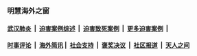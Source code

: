 
### 明慧海外之窗

####  [武汉肺炎](indexes/365.md?t=06051201) &nbsp;|&nbsp;  [迫害案例综述](indexes/328.md?t=06051201) &nbsp;|&nbsp; [迫害致死案例](indexes/277.md?t=06051201)  &nbsp;|&nbsp; [更多迫害案例](indexes/81.md?t=06051201)  &nbsp;|&nbsp; 
####  [时事评论](indexes/19.md?t=06051201) &nbsp;|&nbsp; [海外简讯](indexes/245.md?t=06051201)&nbsp;|&nbsp;  [社会支持](indexes/140.md?t=06051201) &nbsp;|&nbsp; [褒奖决议](indexes/282.md?t=06051201) &nbsp;|&nbsp; [社区报道](indexes/91.md?t=06051201)  &nbsp;|&nbsp; [天人之间](indexes/78.md?t=06051201) 

